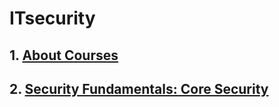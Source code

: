 # ITsecurity

## 1.  [About Courses](aboutcourses.md)

## 2. [Security Fundamentals: Core Security](securityfundamentials.md)